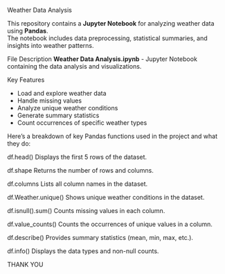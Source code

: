 Weather Data Analysis 

This repository contains a **Jupyter Notebook** for analyzing weather data using **Pandas**.  
The notebook includes data preprocessing, statistical summaries, and insights into weather patterns.

File Description
**Weather Data Analysis.ipynb** - Jupyter Notebook containing the data analysis and visualizations.


 Key Features
- Load and explore weather data
- Handle missing values
- Analyze unique weather conditions
- Generate summary statistics
- Count occurrences of specific weather types


Here’s a breakdown of key Pandas functions used in the project and what they do:

df.head()	Displays the first 5 rows of the dataset.

df.shape	Returns the number of rows and columns.

df.columns	Lists all column names in the dataset.

df.Weather.unique()	Shows unique weather conditions in the dataset.

df.isnull().sum()	Counts missing values in each column.

df.value_counts()	Counts the occurrences of unique values in a column.

df.describe()	Provides summary statistics (mean, min, max, etc.).

df.info()	Displays the data types and non-null counts.

THANK YOU
